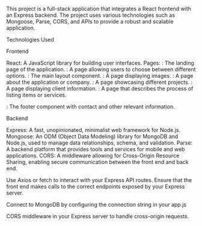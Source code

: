 This project is a full-stack application that integrates a React frontend with an Express backend. The project uses various technologies such as Mongoose, Parse, CORS, and APIs to provide a robust and scalable application.

Technologies Used

Frontend

React: A JavaScript library for building user interfaces.
Pages:
<Landing />: The landing page of the application.
<Choice />: A page allowing users to choose between different options.
<Layout />: The main layout component.
<ImagePage />: A page displaying images.
<About />: A page about the application or company.
<Project />: A page showcasing different projects.
<Client />: A page displaying client information.
<ListingProcess />: A page that describes the process of listing items or services.
<Footer />: The footer component with contact and other relevant information.

  Backend

Express: A fast, unopinionated, minimalist web framework for Node.js.
Mongoose: An ODM (Object Data Modeling) library for MongoDB and Node.js, used to manage data relationships, schema, and validation.
Parse: A backend platform that provides tools and services for mobile and web applications.
CORS: A middleware allowing for Cross-Origin Resource Sharing, enabling secure communication between the front end  and back end.

Use Axios or fetch to interact with your Express API routes. Ensure that the front end makes calls to the correct endpoints exposed by your Express server.

 Connect to MongoDB by configuring the connection string in your app.js




CORS middleware in your Express server to handle cross-origin requests.
